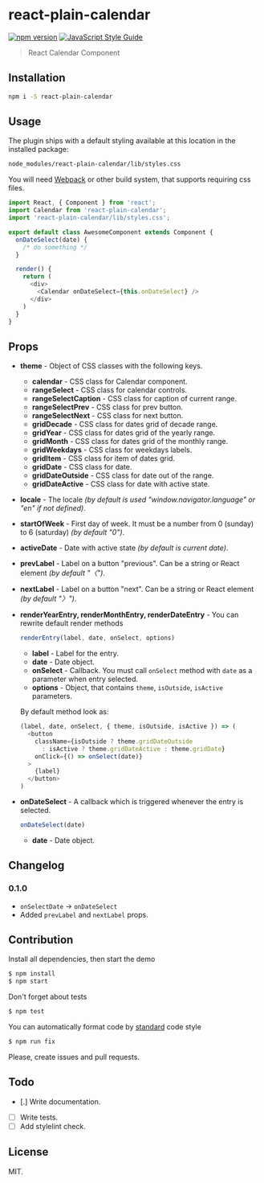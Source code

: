 # react-plain-calendar

[![npm version](https://badge.fury.io/js/react-plain-calendar.svg)](https://badge.fury.io/js/react-plain-calendar)
[![JavaScript Style Guide](https://img.shields.io/badge/code_style-standard-brightgreen.svg)](https://standardjs.com)

> React Calendar Component

## Installation

```bash
npm i -S react-plain-calendar
```

## Usage
The plugin ships with a default styling available at this location in the installed package:

```bash
node_modules/react-plain-calendar/lib/styles.css
```

You will need [Webpack](https://webpack.js.org/) or other build system, that supports requiring css files.

```javascript
import React, { Component } from 'react';
import Calendar from 'react-plain-calendar';
import 'react-plain-calendar/lib/styles.css';

export default class AwesomeComponent extends Component {
  onDateSelect(date) {
    /* do something */
  }

  render() {
    return (
      <div>
        <Calendar onDateSelect={this.onDateSelect} />
      </div>
    )
  }
}
```

## Props
- **theme** - Object of CSS classes with the following keys.
  - **calendar** - CSS class for Calendar component.
  - **rangeSelect** - CSS class for calendar controls.
  - **rangeSelectCaption** - CSS class for caption of current range.
  - **rangeSelectPrev** - CSS class for prev button.
  - **rangeSelectNext** - CSS class for next button.
  - **gridDecade** - CSS class for dates grid of decade range.
  - **gridYear** - CSS class for dates grid of the yearly range.
  - **gridMonth** - CSS class for dates grid of the monthly range.
  - **gridWeekdays** - CSS class for weekdays labels.
  - **gridItem** - CSS class for item of dates grid.
  - **gridDate** - CSS class for date.
  - **gridDateOutside** - CSS class for date out of the range.
  - **gridDateActive** - CSS class for date with active state.
- **locale** - The locale *(by default is used "window.navigator.language" or "en" if not defined)*.
- **startOfWeek** - First day of week. It must be a number from 0 (sunday) to 6 (saturday) *(by default "0")*.
- **activeDate** - Date with active state *(by default is current date)*.
- **prevLabel** - Label on a button "previous". Can be a string or React element *(by default "〈")*.
- **nextLabel** - Label on a button "next". Can be a string or React element *(by default "〉")*.
- **renderYearEntry, renderMonthEntry, renderDateEntry** - You can rewrite default render methods

  ```javascript
  renderEntry(label, date, onSelect, options)
  ```

  - **label** - Label for the entry.
  - **date** - Date object.
  - **onSelect** - Callback. You must call `onSelect` method with `date` as a parameter when entry selected.
  - **options** - Object, that contains `theme`, `isOutside`, `isActive` parameters.

  By default method look as:

  ```javascript
  (label, date, onSelect, { theme, isOutside, isActive }) => (
    <button
      className={isOutside ? theme.gridDateOutside
        : isActive ? theme.gridDateActive : theme.gridDate}
      onClick={() => onSelect(date)}
    >
      {label}
    </button>
  )
  ```

- **onDateSelect** - A callback which is triggered whenever the entry is selected.

  ```javascript
  onDateSelect(date)
  ```

  - **date** - Date object.

## Changelog
### 0.1.0
- `onSelectDate` → `onDateSelect`
- Added `prevLabel` and `nextLabel` props.

## Contribution
Install all dependencies, then start the demo
```bash
$ npm install
$ npm start
```
Don't forget about tests
```bash
$ npm test
```
You can automatically format code by [standard](https://standardjs.com/) code style
```bash
$ npm run fix
```
Please, create issues and pull requests.

## Todo
- [.] Write documentation.
- [ ] Write tests.
- [ ] Add stylelint check.

## License
MIT.
